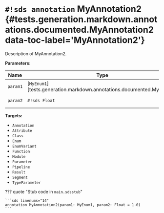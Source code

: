 # `#!sds annotation` MyAnnotation2 {#tests.generation.markdown.annotations.documented.MyAnnotation2 data-toc-label='MyAnnotation2'}

Description of MyAnnotation2.

**Parameters:**

| Name | Type | Description | Default |
|------|------|-------------|---------|
| `param1` | [`MyEnum1`][tests.generation.markdown.annotations.documented.MyEnum1] | Description of param1. | - |
| `param2` | `#!sds Float` | Description of param2. | `#!sds 1.0` |

**Targets:**

- `Annotation`
- `Attribute`
- `Class`
- `Enum`
- `EnumVariant`
- `Function`
- `Module`
- `Parameter`
- `Pipeline`
- `Result`
- `Segment`
- `TypeParameter`

??? quote "Stub code in `main.sdsstub`"

    ```sds linenums="14"
    annotation MyAnnotation2(param1: MyEnum1, param2: Float = 1.0)
    ```
